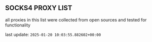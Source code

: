 ## SOCKS4 PROXY LIST

all proxies in this list were collected from open sources and tested for functionality

last update: `2025-01-20 10:03:55.882602+00:00`